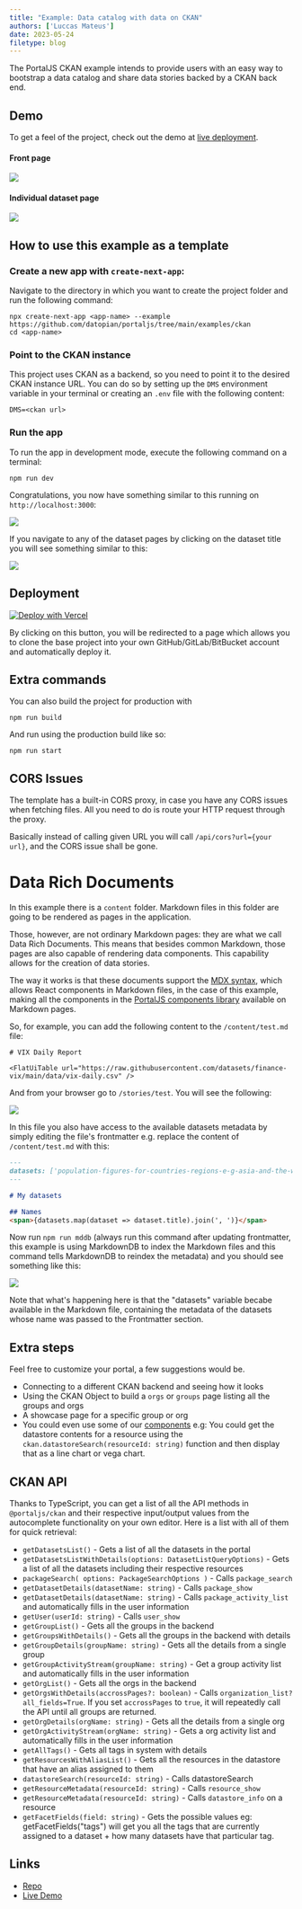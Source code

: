 ```yaml
---
title: "Example: Data catalog with data on CKAN"
authors: ['Luccas Mateus']
date: 2023-05-24
filetype: blog
---
```


The PortalJS CKAN example intends to provide users with an easy way to bootstrap a data catalog and share data stories backed by a CKAN back end.

## Demo

To get a feel of the project, check out the demo at [live deployment](https://ckan-example.portaljs.org).

#### Front page

![](/assets/examples/example-ckan-1.png)

#### Individual dataset page

![](/assets/examples/example-ckan-2.png)

## How to use this example as a template

### Create a new app with `create-next-app`:

Navigate to the directory in which you want to create the project folder and run the following command:

```
npx create-next-app <app-name> --example https://github.com/datopian/portaljs/tree/main/examples/ckan
cd <app-name>
```

### Point to the CKAN instance 

This project uses CKAN as a backend, so you need to point it to the desired CKAN instance URL. You can do so by setting up the `DMS` environment variable in your terminal or creating an `.env` file with the following content:

```
DMS=<ckan url>
```

### Run the app

To run the app in development mode, execute the following command on a terminal:

```
npm run dev
```

Congratulations, you now have something similar to this running on `http://localhost:3000`:

![](/assets/examples/example-ckan-3.png)

If you navigate to any of the dataset pages by clicking on the dataset title you will see something similar to this:

![](/assets/examples/example-ckan-4.png)

## Deployment

[![Deploy with Vercel](https://vercel.com/button)](https://vercel.com/new/clone?repository-url=https%3A%2F%2Fgithub.com%2Fdatopian%2Fportaljs%2Ftree%2Fmain%2Fexamples%2Fckan&env=DMS&envDescription=URL%20For%20the%20CKAN%20Backend%20Ex%3A%20https%3A%2F%2Fdemo.dev.datopian.com)

By clicking on this button, you will be redirected to a page which allows you to clone the base project into your own GitHub/GitLab/BitBucket account and automatically deploy it.

## Extra commands

You can also build the project for production with

```
npm run build
```

And run using the production build like so:

```
npm run start
```

## CORS Issues

The template has a built-in CORS proxy, in case you have any CORS issues when fetching files. All you need to do is route your HTTP request through the proxy.

Basically instead of calling given URL you will call `/api/cors?url={your url}`, and the CORS issue shall be gone. 

# Data Rich Documents

In this example there is a `content` folder. Markdown files in this folder are going to be rendered as pages in the application.

Those, however, are not ordinary Markdown pages: they are what we call Data Rich Documents. This means that besides common Markdown, those pages are also capable of rendering data components. This capability allows for the creation of data stories.

The way it works is that these documents support the [MDX syntax](https://mdxjs.com/docs/what-is-mdx/), which allows React components in Markdown files, in the case of this example, making all the components in the [PortalJS components library](https://storybook.portaljs.org/) available on Markdown pages.

So, for example, you can add the following content to the `/content/test.md` file:

```mdx 
# VIX Daily Report

<FlatUiTable url="https://raw.githubusercontent.com/datasets/finance-vix/main/data/vix-daily.csv" />
```

And from your browser go to `/stories/test`. You will see the following:

![](/assets/examples/example-ckan-5.png)

In this file you also have access to the available datasets metadata by simply editing the file's frontmatter e.g. replace the content of `/content/test.md` with this:

```md
---
datasets: ['population-figures-for-countries-regions-e-g-asia-and-the-world', 'major-cities-of-the-world']
---

# My datasets

## Names
<span>{datasets.map(dataset => dataset.title).join(', ')}</span>
```

Now run `npm run mddb` (always run this command after updating frontmatter, this example is using MarkdownDB to index the Markdown files and this command tells MarkdownDB to reindex the metadata) and you should see something like this:

![](/assets/examples/example-ckan-6.png)

Note that what's happening here is that  the "datasets" variable becabe available in the Markdown file, containing the metadata of the datasets whose name was passed to the Frontmatter section.

## Extra steps

Feel free to customize your portal, a few suggestions would be.

- Connecting to a different CKAN backend and seeing how it looks
- Using the CKAN Object to build a `orgs` or `groups` page listing all the groups and orgs
- A showcase page for a specific group or org
- You could even use some of our [components](https://storybook.portaljs.org/) e.g: You could get the datastore contents for a resource using the `ckan.datastoreSearch(resourceId: string)` function and then display that as a line chart or vega chart.

## CKAN API

Thanks to TypeScript, you can get a list of all the API methods in `@portaljs/ckan` and their respective input/output values from the autocomplete functionality on your own editor. Here is a list with all of them for quick retrieval:

- `getDatasetsList()` - Gets a list of all the datasets in the portal
- `getDatasetsListWithDetails(options: DatasetListQueryOptions)` - Gets a list of all the datasets including their respective resources
- `packageSearch(
    options: PackageSearchOptions
  )` - Calls `package_search`
- `getDatasetDetails(datasetName: string)` - Calls `package_show`
- `getDatasetDetails(datasetName: string)` - Calls `package_activity_list` and automatically fills in the user information
- `getUser(userId: string)` - Calls `user_show` 
- `getGroupList()` - Gets all the groups in the backend
- `getGroupsWithDetails()` - Gets all the groups in the backend with details
- `getGroupDetails(groupName: string)` - Gets all the details from a single group
- `getGroupActivityStream(groupName: string)` - Get a group activity list and automatically fills in the user information
- `getOrgList()` - Gets all the orgs in the backend
- `getOrgsWithDetails(accrossPages?: boolean)` - Calls `organization_list?all_fields=True`. If you set `accrossPages` to `true`, it will repeatedly call the API until all groups are returned.
- `getOrgDetails(orgName: string)` - Gets all the details from a single org
- `getOrgActivityStream(orgName: string)` -  Gets a org activity list and automatically fills in the user information
- `getAllTags()` - Gets all tags in system with details
- `getResourcesWithAliasList()` - Gets all the resources in the datastore that have an alias assigned to them
- `datastoreSearch(resourceId: string)` - Calls datastoreSearch
- `getResourceMetadata(resourceId: string)` - Calls `resource_show`
- `getResourceMetadata(resourceId: string)` - Calls `datastore_info` on a resource
- `getFacetFields(field: string)` - Gets the possible values eg: getFacetFields("tags") will get you all the tags that are currently assigned to a dataset + how many datasets have that particular tag. 


## Links

- [Repo](https://github.com/datopian/portaljs/tree/main/examples/ckan)  
- [Live Demo](http://ckan.portaljs.org/)  

